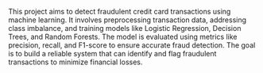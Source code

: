 This project aims to detect fraudulent credit card transactions using machine learning. It involves preprocessing transaction data, addressing class imbalance, and training models like Logistic Regression, Decision Trees, and Random Forests. The model is evaluated using metrics like precision, recall, and F1-score to ensure accurate fraud detection. The goal is to build a reliable system that can identify and flag fraudulent transactions to minimize financial losses.




